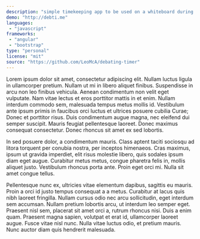 ```yaml
---
description: "simple timekeeping app to be used on a whiteboard during debates"
demo: "http://debti.me"
languages:
 - "javascript"
frameworks:
 - "angular"
 - "bootstrap"
type: "personal"
license: "mit"
source: "https://github.com/LeoMcA/debating-timer"
---
```


Lorem ipsum dolor sit amet, consectetur adipiscing elit. Nullam luctus ligula in ullamcorper pretium. Nullam ut mi in libero aliquet finibus. Suspendisse in arcu non leo finibus vehicula. Aenean condimentum non velit eget vulputate. Nam vitae lectus et eros porttitor mattis in et enim. Nullam interdum commodo sem, malesuada tempus metus mollis id. Vestibulum ante ipsum primis in faucibus orci luctus et ultrices posuere cubilia Curae; Donec et porttitor risus. Duis condimentum augue magna, nec eleifend dui semper suscipit. Mauris feugiat pellentesque laoreet. Donec maximus consequat consectetur. Donec rhoncus sit amet ex sed lobortis.

In sed posuere dolor, a condimentum mauris. Class aptent taciti sociosqu ad litora torquent per conubia nostra, per inceptos himenaeos. Cras maximus, ipsum ut gravida imperdiet, elit risus molestie libero, quis sodales ipsum diam eget augue. Curabitur metus metus, congue pharetra felis in, mollis aliquet justo. Vestibulum rhoncus porta ante. Proin eget orci mi. Nulla sit amet congue tellus.

Pellentesque nunc ex, ultricies vitae elementum dapibus, sagittis eu mauris. Proin a orci id justo tempus consequat a a metus. Curabitur at lacus quis nibh laoreet fringilla. Nullam cursus odio nec arcu sollicitudin, eget interdum sem accumsan. Nullam pretium lobortis arcu, ut interdum leo semper eget. Praesent nisl sem, placerat sit amet orci a, rutrum rhoncus nisi. Duis a enim quam. Praesent magna sapien, volutpat et erat id, ullamcorper laoreet augue. Fusce vitae nisl nunc. Nulla vitae luctus odio, et pretium mauris. Nunc auctor diam quis hendrerit malesuada.

